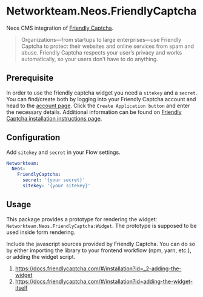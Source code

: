 # Networkteam.Neos.FriendlyCaptcha

Neos CMS integration of [Friendly Captcha](https://friendlycaptcha.com).

> Organizations—from startups to large enterprises—use Friendly Captcha to protect their websites and online services
> from spam and abuse. Friendly Captcha respects your user’s privacy and works automatically, so your users don’t have
> to do anything.


## Prerequisite

In order to use the friendly captcha widget you need a `sitekey` and a `secret`. You can find/create both by logging
into your Friendly Captcha account and head to the [account page](https://app.friendlycaptcha.com/account). Click
the `Create Application button` and enter the necessary details. Additional information can be found on [Friendly
Captcha installation instructions page](https://docs.friendlycaptcha.com/#/installation).

## Configuration

Add `sitekey` and `secret` in your Flow settings.

```yaml
Networkteam:
  Neos:
    FriendlyCaptcha:
      secret: '{your secret}'
      sitekey: '{your sitekey}'
```

## Usage

This package provides a prototype for rendering the widget: `Networkteam.Neos.FriendlyCaptcha:Widget`.
The prototype is supposed to be used inside form rendering.

Include the javascript sources provided by Friendly Captcha. You can do so by either importing the library to your
frontend workflow (npm, yarn, etc.), or adding the widget script.

1. https://docs.friendlycaptcha.com/#/installation?id=_2-adding-the-widget
2. https://docs.friendlycaptcha.com/#/installation?id=adding-the-widget-itself